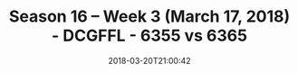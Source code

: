 ---
title: Season 16 – Week 3 (March 17, 2018) - DCGFFL - 6355 vs 6365
teams_score:
- team: 6355
  score: 26
- team: 6365
  score: 28
mvp: Evan Binder, Kirk Yancey
game-ball: Cache Carter, Ben Hunt
season: 16
week: 3
date: '2018-03-20T21:00:42'
pageid: season-16-week-3-march-17-2018-6355-vs-6365
---